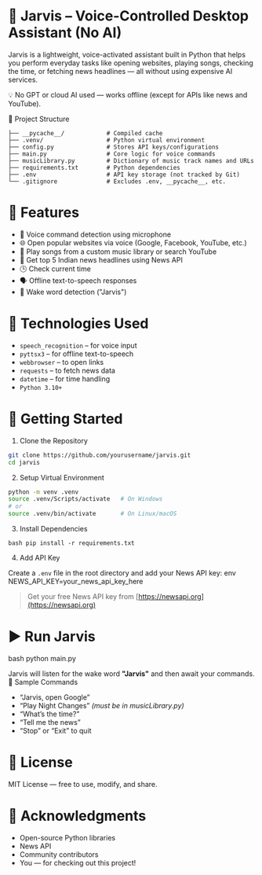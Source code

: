 # 🤖 Jarvis – Voice-Controlled Desktop Assistant (No AI)

Jarvis is a lightweight, voice-activated assistant built in Python that helps you perform everyday tasks like opening websites,
playing songs, checking the time, or fetching news headlines — all without using expensive AI services.

💡 No GPT or cloud AI used — works offline (except for APIs like news and YouTube).

📂 Project Structure

```JARVIS/
├── __pycache__/            # Compiled cache
├── .venv/                  # Python virtual environment
├── config.py               # Stores API keys/configurations
├── main.py                 # Core logic for voice commands
├── musicLibrary.py         # Dictionary of music track names and URLs
├── requirements.txt        # Python dependencies
├── .env                    # API key storage (not tracked by Git)
└── .gitignore              # Excludes .env, __pycache__, etc.
```

# 🎯 Features

* 🎤 Voice command detection using microphone
* 🌐 Open popular websites via voice (Google, Facebook, YouTube, etc.)
* 🎵 Play songs from a custom music library or search YouTube
* 📰 Get top 5 Indian news headlines using News API
* 🕒 Check current time
* 🗣️ Offline text-to-speech responses
* 🔁 Wake word detection ("Jarvis")
 
# 🔧 Technologies Used

* `speech_recognition` – for voice input
* `pyttsx3` – for offline text-to-speech
* `webbrowser` – to open links
* `requests` – to fetch news data
* `datetime` – for time handling
* `Python 3.10+`

# 🚀 Getting Started
1. Clone the Repository

```bash
git clone https://github.com/yourusername/jarvis.git
cd jarvis
```

2. Setup Virtual Environment
   
```bash
python -m venv .venv
source .venv/Scripts/activate   # On Windows
# or
source .venv/bin/activate       # On Linux/macOS
```

3. Install Dependencies

`bash
pip install -r requirements.txt`

4. Add API Key

Create a `.env` file in the root directory and add your News API key:
env
NEWS_API_KEY=your_news_api_key_here
> Get your free News API key from [https://newsapi.org](https://newsapi.org)

# ▶️ Run Jarvis

bash
python main.py

Jarvis will listen for the wake word **"Jarvis"** and then await your commands.
🧪 Sample Commands

* “Jarvis, open Google”
* “Play Night Changes” *(must be in musicLibrary.py)*
* “What’s the time?”
* “Tell me the news”
* “Stop” or “Exit” to quit

# 📜 License

MIT License — free to use, modify, and share.

# 🙏 Acknowledgments

* Open-source Python libraries
* News API
* Community contributors
* You — for checking out this project!
